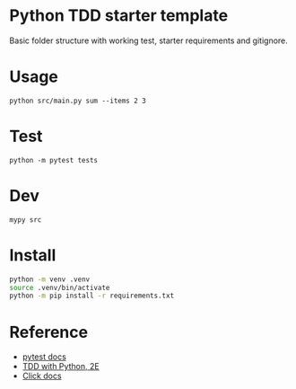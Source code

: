 # Python TDD starter template

Basic folder structure with working test, starter requirements and gitignore.

# Usage

`python src/main.py sum --items 2 3`

# Test

`python -m pytest tests`

# Dev

`mypy src`

# Install

```sh
python -m venv .venv
source .venv/bin/activate
python -m pip install -r requirements.txt
```

# Reference

- [pytest docs](https://docs.pytest.org/en/6.2.x/example/index.html)
- [TDD with Python, 2E](https://learning.oreilly.com/library/view/test-driven-development-with/9781491958698/part01.html#part1)
- [Click docs](https://click.palletsprojects.com/en/8.0.x/#documentation)

